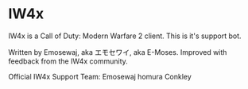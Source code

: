 # IW4x
IW4x is a Call of Duty: Modern Warfare 2 client. This is it's support bot.

Written by Emosewaj, aka エモセワイ, aka E-Moses.
Improved with feedback from the IW4x community.

Official IW4x Support Team:
Emosewaj
homura
Conkley
